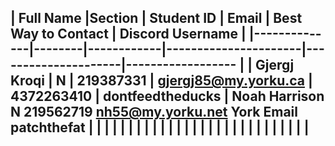 | Full Name    |Section | Student ID | Email                | Best Way to Contact | Discord Username
|
|--------------|--------|------------|----------------------|---------------------|------------------
|
| Gjergj Kroqi | N      | 219387331  | gjergj85@my.yorku.ca | 4372263410          | dontfeedtheducks
| Noah Harrison  N        219562719    nh55@my.yorku.net      York Email            patchthefat
|              |        |            |                      |                     |
|
|              |        |            |                      |                     |
|
|              |        |            |                      |                     |
|
|              |        |            |                      |                     |
|
---

